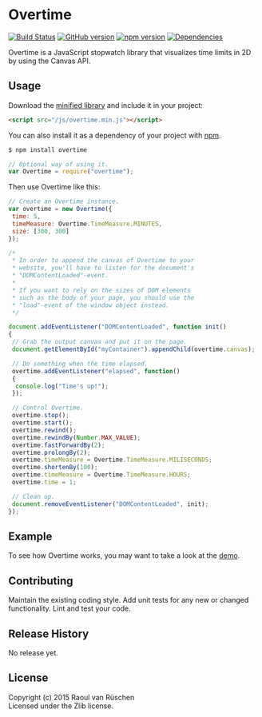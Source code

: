 # Overtime 
[![Build Status](https://travis-ci.org/vanruesc/overtime.svg?branch=master)](https://travis-ci.org/vanruesc/overtime) 
[![GitHub version](https://badge.fury.io/gh/vanruesc%2Fovertime.svg)](http://badge.fury.io/gh/vanruesc%2Fovertime) 
[![npm version](https://badge.fury.io/js/overtime.svg)](http://badge.fury.io/js/overtime) 
[![Dependencies](https://david-dm.org/vanruesc/overtime.svg?branch=master)](https://david-dm.org/vanruesc/overtime)

Overtime is a JavaScript stopwatch library that visualizes time limits in 2D by using the Canvas API.

## Usage

Download the [minified library](http://vanruesc.github.io/overtime/build/overtime.min.js) and include it in your project:

```html
<script src="/js/overtime.min.js"></script>
```

You can also install it as a dependency of your project with [npm](https://www.npmjs.com).

```sh
$ npm install overtime
``` 

```javascript
// Optional way of using it.
var Overtime = require("overtime");
```

Then use Overtime like this:

```javascript
// Create an Overtime instance.
var overtime = new Overtime({
 time: 5,
 timeMeasure: Overtime.TimeMeasure.MINUTES,
 size: [300, 300]
});

/*
 * In order to append the canvas of Overtime to your 
 * website, you'll have to listen for the document's
 * "DOMContentLoaded"-event.
 *
 * If you want to rely on the sizes of DOM elements 
 * such as the body of your page, you should use the
 * "load"-event of the window object instead.
 */

document.addEventListener("DOMContentLoaded", function init()
{
 // Grab the output canvas and put it on the page.
 document.getElementById("myContainer").appendChild(overtime.canvas);

 // Do something when the time elapsed.
 overtime.addEventListener("elapsed", function()
 {
  console.log("Time's up!");
 });

 // Control Overtime.
 overtime.stop();
 overtime.start();
 overtime.rewind();
 overtime.rewindBy(Number.MAX_VALUE);
 overtime.fastForwardBy(2);
 overtime.prolongBy(2);
 overtime.timeMeasure = Overtime.TimeMeasure.MILISECONDS;
 overtime.shortenBy(100);
 overtime.timeMeasure = Overtime.TimeMeasure.HOURS;
 overtime.time = 1;

 // Clean up.
 document.removeEventListener("DOMContentLoaded", init);
});
```

## Example

To see how Overtime works, you may want to take a look at the [demo](https://vanruesc.github.io/overtime/demo).

## Contributing
Maintain the existing coding style. Add unit tests for any new or changed functionality. Lint and test your code.

## Release History
No release yet.

## License
Copyright (c) 2015 Raoul van Rüschen  
Licensed under the Zlib license.
